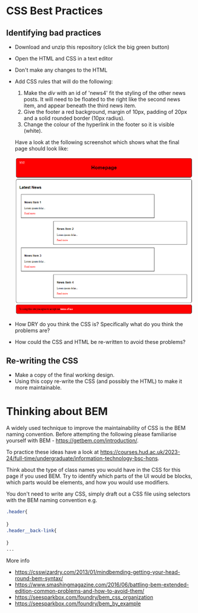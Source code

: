 # CSS Best Practices

## Identifying bad practices
* Download and unzip this repository (click the big green button)
* Open the HTML and CSS in a text editor
* Don't make any changes to the HTML
* Add CSS rules that will do the following:
    1. Make the *div* with an id of 'news4' fit the styling of the other news posts. It will need to be floated to the right like the second news item, and appear beneath the third news item.
    2. Give the footer a red background, margin of 10px, padding of 20px and a solid rounded border (10px radius).
    3. Change the colour of the hyperlink in the footer so it is visible (white).
    
    Have a look at the following screenshot which shows what the final page should look like:
    
    ![News Page](news.png "Example")
* How DRY do you think the CSS is? Specifically what do you think the problems are? 
* How could the CSS and HTML be re-written to avoid these problems? 

## Re-writing the CSS
* Make a copy of the final working design.
* Using this copy re-write the CSS (and possibly the HTML) to make it more maintainable. 

# Thinking about BEM
A  widely used technique to improve the maintainability of CSS is the BEM naming convention. Before attempting the following please familiarise yourself with BEM - https://getbem.com/introduction/.

To practice these ideas have a look at https://courses.hud.ac.uk/2023-24/full-time/undergraduate/information-technology-bsc-hons.  

Think about the type of class names you would have in the CSS for this page if you used BEM. Try to identify which parts of the UI would be blocks, which parts would be elements, and how you would use modifiers.

You don't need to write any CSS, simply draft out a CSS file using selectors with the BEM naming convention e.g.

```css
.header{

}
.header__back-link{

}
...
```

More info
* https://csswizardry.com/2013/01/mindbemding-getting-your-head-round-bem-syntax/
* https://www.smashingmagazine.com/2016/06/battling-bem-extended-edition-common-problems-and-how-to-avoid-them/   
* https://seesparkbox.com/foundry/bem_css_organization
* https://seesparkbox.com/foundry/bem_by_example

